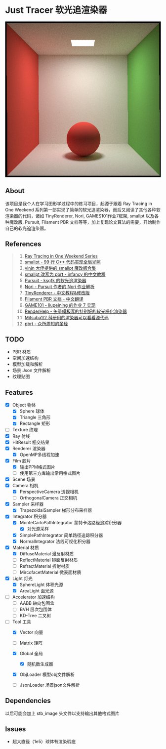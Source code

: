 # Just Tracer 软光追渲染器

![](Resources/Output/Cornell_Box.jpg)

## About 

该项目是我个人在学习图形学过程中的练习项目，起源于跟着 Ray Tracing in One Weekend 系列第一部实现了简单的软光追渲染器，而后又阅读了其他各种软渲染器的代码，诸如 TinyRenderer, Nori, GAMES101作业7框架,
smallpt 以及各种魔改版, Pursuit, Filament PBR 文档等等，加上复现论文算法的需要，开始制作自己的软光追渲染器。

## References

> 1. [Ray Tracing in One Weekend Series](https://raytracing.github.io/)
> 2. [smallpt - 99 行 C++ 代码实现全局光照](http://www.kevinbeason.com/smallpt/)
> 3. [vinjn 大佬提供的 smallpt 魔改版合集](https://github.com/vinjn/learn-raytracing)
> 4. [smallpt 改写为 pbrt - infancy 的中文教程](https://infancy.github.io/smallpt2pbrt.html)
> 5. [Pursuit - ksgfk 的软光追渲染器](https://github.com/ksgfk/Pursuit)
> 6. [Nori - Pursuit 作者的 Nori 作业解析](https://www.zhihu.com/column/c_1407025850030698496)
> 7. [TinyRenderer - 中文教程&修改版](https://zhuanlan.zhihu.com/p/399056546)
> 8. [Filament PBR 文档 - 中文翻译](https://jerkwin.github.io/filamentcn/Filament.md.html)
> 9. [GAME101 - liupeining 的作业 7 实现](https://github.com/liupeining/Games_101_homework/tree/main/a7)
> 10. [RenderHelp - 矢量模板写的特别好的软光栅化渲染器](https://github.com/skywind3000/RenderHelp)
> 11. [Mitsuba1/2 科研用的渲染器可以看看源代码](http://www.mitsuba-renderer.org/) 
> 12. [pbrt - 众所周知的圣经](https://www.pbr-book.org/3ed-2018/contents)


## TODO

- PBR 材质
- 空间加速结构
- 模型加载和解析
- 场景 Json 文件解析
- 纹理贴图

## Features

- [x] Object 物体
    - [x] Sphere 球体
    - [x] Triangle 三角形
    - [x] Rectangle 矩形
- [ ] Texture 纹理
- [x] Ray 射线
- [x] HitResult 相交结果
- [x] Renderer 渲染器
  - [x] OpenMP多线程加速
- [x] Film 胶片
  - [x] 输出PPM格式图片
  - [ ] 使用第三方库输出常用格式图片
- [x] Scene 场景
- [x] Camera 相机
  - [x] PerspectiveCamera 透视相机
  - [ ] OrthogonalCamera 正交相机
- [x] Sampler 采样器
  - [x] TrapezoidalSampler 梯形分布采样器
- [x] Integrator 积分器
  - [x] MonteCarloPathIntegrator 蒙特卡洛路径追踪积分器
    - [x] 对光源采样
  - [x] SimplePathIntegrator 简单路径追踪积分器
  - [x] NormalIntegrator 法线可视化积分器
- [x] Material 材质
  - [x] DiffuseMaterial 漫反射材质
  - [ ] ReflectMaterial 镜面反射材质
  - [ ] RefractMaterial 折射材质
  - [ ] MircofacetMaterial 微表面材质
- [x] Light 灯光
  - [x] SphereLight 体积光源
  - [x] AreaLight 面光源
- [ ] Accelerator 加速结构
  - [ ] AABB 轴向包围盒
  - [ ] BVH 层次包围体
  - [ ] KD-Tree 二叉树
- [ ] Tool 工具 
  - [x] Vector 向量
  - [ ] Matrix 矩阵
  - [x] Global 全局
    - [x] 随机数生成器
  - [x] ObjLoader 模型obj文件解析 
  - [ ] JsonLoader 场景json文件解析


## Dependencies

以后可能会加上 stb_image 头文件以支持输出其他格式图片

## Issues

- 超大直径（1e5）球体有渲染瑕疵